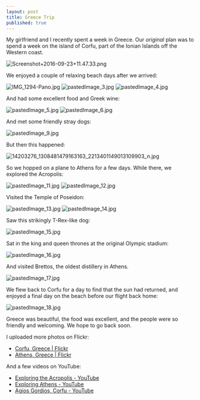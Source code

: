 ```yaml
---
layout: post
title: Greece Trip
published: true
---
```


My girlfriend and I recently spent a week in Greece. Our *original* plan was to spend a week on the island of Corfu, part of the Ionian Islands off the Western coast.

![Screenshot+2016-09-23+11.47.33.png]({{site.baseurl}}/media/Screenshot+2016-09-23+11.47.33.png)

We enjoyed a couple of relaxing beach days after we arrived:

![IMG_1294-Pano.jpg]({{site.baseurl}}/media/IMG_1294-Pano.jpg)
![pastedImage_3.jpg]({{site.baseurl}}/media/pastedImage_3.jpg)
![pastedImage_4.jpg]({{site.baseurl}}/media/pastedImage_4.jpg)

And had some excellent food and Greek wine:

![pastedImage_5.jpg]({{site.baseurl}}/media/pastedImage_5.jpg)
![pastedImage_6.jpg]({{site.baseurl}}/media/pastedImage_6.jpg)

And met some friendly stray dogs:

![pastedImage_9.jpg]({{site.baseurl}}/media/pastedImage_9.jpg)

But then this happened:

![14203276_1308481479163163_2213401149013109903_n.jpg]({{site.baseurl}}/media/14203276_1308481479163163_2213401149013109903_n.jpg)

So we hopped on a plane to Athens for a few days.
While there, we explored the Acropolis:

![pastedImage_11.jpg]({{site.baseurl}}/media/pastedImage_11.jpg)
![pastedImage_12.jpg]({{site.baseurl}}/media/pastedImage_12.jpg)

Visited the Temple of Poseidon:

![pastedImage_13.jpg]({{site.baseurl}}/media/pastedImage_13.jpg)
![pastedImage_14.jpg]({{site.baseurl}}/media/pastedImage_14.jpg)

Saw this strikingly T-Rex-like dog:

![pastedImage_15.jpg]({{site.baseurl}}/media/pastedImage_15.jpg)

Sat in the king and queen thrones at the original Olympic stadium:

![pastedImage_16.jpg]({{site.baseurl}}/media/pastedImage_16.jpg)

And visited Brettos, the oldest distillery in Athens.

![pastedImage_17.jpg]({{site.baseurl}}/media/pastedImage_17.jpg)

We flew back to Corfu for a day to find that the sun had returned, and enjoyed a final day on the beach before our flight back home:

![pastedImage_18.jpg]({{site.baseurl}}/media/pastedImage_18.jpg)

Greece was beautiful, the food was excellent, and the people were so friendly and welcoming. We hope to go back soon.
 
I uploaded more photos on Flickr:
- [Corfu, Greece | Flickr](https://www.flickr.com/photos/42873456@N02/sets/72157673726910916)
- [Athens, Greece | Flickr](https://www.flickr.com/photos/42873456@N02/sets/72157670570589673)

And a few videos on YouTube:
- [Exploring the Acropolis - YouTube](https://www.youtube.com/watch?v=2XQPdn6O-r0)
- [Exploring Athens - YouTube](https://www.youtube.com/watch?v=ihD3J6w-U9k)
- [Agios Gordios, Corfu - YouTube](https://www.youtube.com/watch?v=1ObrWxzxZ6k)
